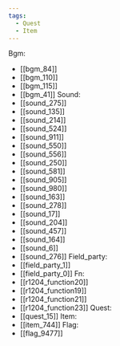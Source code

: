 ```yaml
---
tags:
  - Quest
  - Item
---
```

Bgm:
- [[bgm_84]]
- [[bgm_110]]
- [[bgm_115]]
- [[bgm_41]]
Sound:
- [[sound_275]]
- [[sound_135]]
- [[sound_214]]
- [[sound_524]]
- [[sound_911]]
- [[sound_550]]
- [[sound_556]]
- [[sound_250]]
- [[sound_581]]
- [[sound_905]]
- [[sound_980]]
- [[sound_163]]
- [[sound_278]]
- [[sound_17]]
- [[sound_204]]
- [[sound_457]]
- [[sound_164]]
- [[sound_6]]
- [[sound_276]]
Field_party:
- [[field_party_1]]
- [[field_party_0]]
Fn:
- [[r1204_function20]]
- [[r1204_function19]]
- [[r1204_function21]]
- [[r1204_function23]]
Quest:
- [[quest_15]]
Item:
- [[item_744]]
Flag:
- [[flag_9477]]
